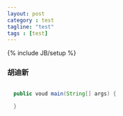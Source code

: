 ```yaml
---
layout: post
category : test
tagline: "test"
tags : [test]
---
```


{% include JB/setup %}

### 胡迪新

```java

  public voud main(String[] args) {
  
  }

```
